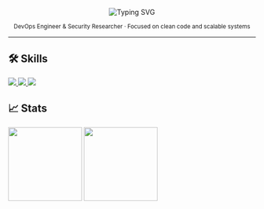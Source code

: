 <!-- Minimalist GitHub README -->

<p align="center">
  <img src="https://readme-typing-svg.herokuapp.com?font=Fira+Code&size=24&pause=1000&color=FFFFFF&center=true&vCenter=true&width=435&lines=Hi+there,+I'm+Richard;DevOps+Engineer;Welcome+to+my+GitHub!" alt="Typing SVG" />
</p>

<p align="center">
  <sub>DevOps Engineer & Security Researcher · Focused on clean code and scalable systems </sub>
</p>

---

## 🛠️ Skills
  <a href="https://skillicons.dev">
    <img src="https://skillicons.dev/icons?i=ts,js,python,go,react,nodejs,flask,aws,azure,docker,postgresql,prisma" />
    <img src="https://skillicons.dev/icons?i=postman,vuejs,bootstrap,tailwind,sass,wordpress,vite,figma,notion,obsidian,vscode,vscodium" />
    <img src="https://skillicons.dev/icons?i=mongodb,gulp,git,html,css,npm,bash,linux,sublime,jenkins,bun,kubernetes" />
  </a>

## 📈 Stats
  <div align="left">
  <img src="https://github-readme-stats.vercel.app/api?username=Vyzer9&show_icons=true&theme=tokyonight&hide=issues" height="150"/>
  <img src="https://github-readme-stats.vercel.app/api/top-langs/?username=Vyzer9&layout=compact&theme=tokyonight" height="150"/>
  </div>

